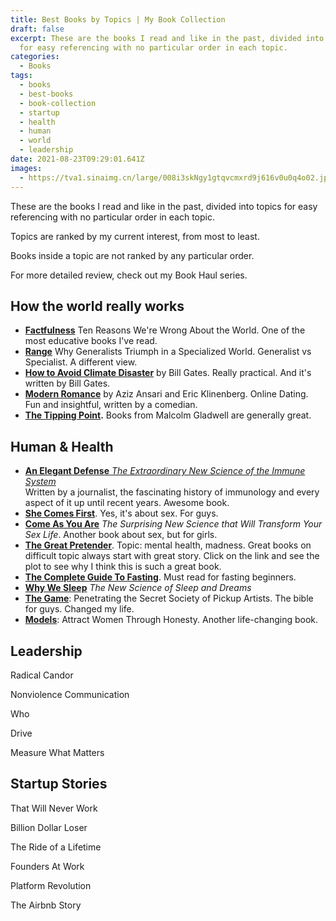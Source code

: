 ```yaml
---
title: Best Books by Topics | My Book Collection
draft: false
excerpt: These are the books I read and like in the past, divided into topics
  for easy referencing with no particular order in each topic.
categories:
  - Books
tags:
  - books
  - best-books
  - book-collection
  - startup
  - health
  - human
  - world
  - leadership
date: 2021-08-23T09:29:01.641Z
images:
  - https://tva1.sinaimg.cn/large/008i3skNgy1gtqvcmxrd9j616v0u0q4o02.jpg
---
```

These are the books I read and like in the past, divided into topics for easy referencing with no particular order in each topic.

Topics are ranked by my current interest, from most to least.

Books inside a topic are not ranked by any particular order.

For more detailed review, check out my Book Haul series.

## How the world really works

* **[Factfulness](https://www.amazon.com/Factfulness-Reasons-World-Things-Better/dp/1250107814)** Ten Reasons We're Wrong About the World. One of the most educative books I've read.
* **[Range](https://www.amazon.com/Range-Generalists-Triumph-Specialized-World/dp/0735214484)** Why Generalists Triumph in a Specialized World. Generalist vs Specialist. A different view.
* **[How to Avoid Climate Disaster](https://www.amazon.com/How-Avoid-Climate-Disaster-Breakthroughs/dp/059321577X)** by Bill Gates. Really practical. And it's written by Bill Gates.
* **[Modern Romance](https://www.amazon.com/Modern-Romance-Aziz-Ansari/dp/0143109251)** by Aziz Ansari and Eric Klinenberg. Online Dating. Fun and insightful, written by a comedian.
* **[The Tipping Point](https://www.amazon.com/Tipping-Point-Little-Things-Difference/dp/0316346624).** Books from Malcolm Gladwell are generally great.

## Human & Health

* [**An Elegant Defense** *The Extraordinary New Science of the Immune System*](https://www.amazon.com/Elegant-Defense-Extraordinary-Science-Immune-ebook/dp/B07C66KJC1)\
  Written by a journalist, the fascinating history of immunology and every aspect of it up until recent years. Awesome book.
* **[She Comes First](https://www.amazon.com/She-Comes-First-Thinking-Pleasuring/dp/0060538260)**. Yes, it's about sex. For guys.
* **[Come As You Are](https://www.amazon.com/Come-You-Are-Surprising-Transform/dp/1476762090)** *The Surprising New Science that Will Transform Your Sex Life*. Another book about sex, but for girls.
* **[The Great Pretender](https://www.amazon.com/Great-Pretender-Undercover-Mission-Understanding/dp/1538715287)**. Topic: mental health, madness. Great books on difficult topic always start with great story. Click on the link and see the plot to see why I think this is such a great book.
* **[The Complete Guide To Fasting](https://www.amazon.com/Complete-Guide-Fasting-Intermittent-Alternate-Day/dp/1628600012)**. Must read for fasting beginners.
* **[Why We Sleep](https://www.amazon.com/Why-We-Sleep-Unlocking-Dreams/dp/1501144316)** *The New Science of Sleep and Dreams*
* **[The Game](https://www.amazon.com/Game-Penetrating-Secret-Society-Artists/dp/0060554738)**: Penetrating the Secret Society of Pickup Artists. The bible for guys. Changed my life.
* **[Models](https://www.amazon.com/Models-Attract-Women-Through-Honesty/dp/1463750358)**: Attract Women Through Honesty. Another life-changing book.

## Leadership

Radical Candor

Nonviolence Communication

Who

Drive

Measure What Matters

## Startup Stories

That Will Never Work

Billion Dollar Loser

The Ride of a Lifetime

Founders At Work

Platform Revolution

The Airbnb Story